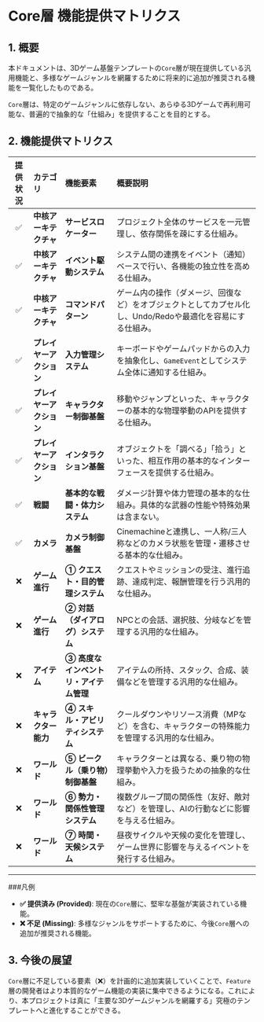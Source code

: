 ﻿# Core層 機能提供マトリクス

## 1. 概要

本ドキュメントは、3Dゲーム基盤テンプレートの`Core`層が現在提供している汎用機能と、多様なゲームジャンルを網羅するために将来的に追加が推奨される機能を一覧化したものである。

`Core`層は、特定のゲームジャンルに依存しない、あらゆる3Dゲームで再利用可能な、普遍的で抽象的な「仕組み」を提供することを目的とする。

## 2. 機能提供マトリクス

| 提供状況 | カテゴリ | 機能要素 | 概要説明 |
| :---: | :--- | :--- | :--- |
| ✅ | **中核アーキテクチャ** | **サービスロケーター** | プロジェクト全体のサービスを一元管理し、依存関係を疎にする仕組み。 |
| ✅ | **中核アーキテクチャ** | **イベント駆動システム** | システム間の連携をイベント（通知）ベースで行い、各機能の独立性を高める仕組み。 |
| ✅ | **中核アーキテクチャ** | **コマンドパターン** | ゲーム内の操作（ダメージ、回復など）をオブジェクトとしてカプセル化し、Undo/Redoや最適化を容易にする仕組み。 |
| ✅ | **プレイヤーアクション** | **入力管理システム** | キーボードやゲームパッドからの入力を抽象化し、`GameEvent`としてシステム全体に通知する仕組み。 |
| ✅ | **プレイヤーアクション** | **キャラクター制御基盤** | 移動やジャンプといった、キャラクターの基本的な物理挙動のAPIを提供する仕組み。 |
| ✅ | **プレイヤーアクション** | **インタラクション基盤** | オブジェクトを「調べる」「拾う」といった、相互作用の基本的なインターフェースを提供する仕組み。 |
| ✅ | **戦闘** | **基本的な戦闘・体力システム** | ダメージ計算や体力管理の基本的な仕組み。具体的な武器の性能や特殊効果は含まない。 |
| ✅ | **カメラ** | **カメラ制御基盤** | Cinemachineと連携し、一人称/三人称などのカメラ状態を管理・遷移させる基本的な仕組み。 |
| ❌ | **ゲーム進行** | **① クエスト・目的管理システム** | クエストやミッションの受注、進行追跡、達成判定、報酬管理を行う汎用的な仕組み。 |
| ❌ | **ゲーム進行** | **② 対話（ダイアログ）システム** | NPCとの会話、選択肢、分岐などを管理する汎用的な仕組み。 |
| ❌ | **アイテム** | **③ 高度なインベントリ・アイテム管理** | アイテムの所持、スタック、合成、装備などを管理する汎用的な仕組み。 |
| ❌ | **キャラクター能力** | **④ スキル・アビリティシステム** | クールダウンやリソース消費（MPなど）を含む、キャラクターの特殊能力を管理する汎用的な仕組み。 |
| ❌ | **ワールド** | **⑤ ビークル（乗り物）制御基盤** | キャラクターとは異なる、乗り物の物理挙動や入力を扱うための抽象的な仕組み。 |
| ❌ | **ワールド** | **⑥ 勢力・関係性管理システム** | 複数グループ間の関係性（友好、敵対など）を管理し、AIの行動などに影響を与える仕組み。 |
| ❌ | **ワールド** | **⑦ 時間・天候システム** | 昼夜サイクルや天候の変化を管理し、ゲーム世界に影響を与えるイベントを発行する仕組み。 |

---

###凡例
-   **✅ 提供済み (Provided)**: 現在の`Core`層に、堅牢な基盤が実装されている機能。
-   **❌ 不足 (Missing)**: 多様なジャンルをサポートするために、今後`Core`層への追加が推奨される機能。

## 3. 今後の展望

`Core`層に不足している要素（❌）を計画的に追加実装していくことで、`Feature`層の開発者はより本質的なゲーム機能の実装に集中できるようになる。これにより、本プロジェクトは真に「主要な3Dゲームジャンルを網羅する」究極のテンプレートへと進化することができる。
